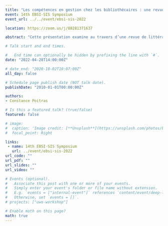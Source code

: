 ```yaml
---
title: "Les compétences en gestion chez les bibliothécaires : une revue de littérature"
event: 14th EBSI-SIS Symposium
event_url: ../../event/ebsi-sis-2022

location: https://zoom.us/j/88281371637

abstract: "Cette présentation examine au travers d’une revue de littérature non exhaustive les compétences de gestion nécessaires aux professionnels de l’information se dirigeant vers une carrière de bibliothécaire et souhaitant occuper un poste de gestionnaire en bibliothèque. Cette revue cerne d’abord les compétences de gestion attendues sur le marché du travail, telles que décrites dans la littérature et certains référentiels de compétences pertinents. Par la suite, l’offre de cours de gestion ainsi que les résultats d’apprentissages attendus dans les programmes universitaires en sciences de l’information ont été étudiés afin d’identifier la place accordée aux compétences de gestionnaire. Seules les universités canadiennes ayant un programme accrédité par l’American Library Association (ALA) ont été sélectionnées, permettant de constater une offre disparate d’un établissement à l’autre. Enfin, la littérature étudiée portant sur la perception de ces compétences chez les diplômés et les étudiants des programmes de sciences de l’information permet de constater une certaine insatisfaction quant à la formation reçue chez les premiers et un désintérêt envers ces compétences chez les seconds."

# Talk start and end times.

#   End time can optionally be hidden by prefixing the line with `#`.
date: "2022-04-28T14:00:00Z"

# date_end: "2020-10-02T10:07:00Z"
all_day: false

# Schedule page publish date (NOT talk date).
publishDate: "2010-01-01T00:00:00Z"

authors:
- Constance Poitras

# Is this a featured talk? (true/false)
featured: false

# image:
#  caption: 'Image credit: [**Unsplash**](https://unsplash.com/photos/bzdhc5b3Bxs)'
#  focal_point: Right

links:
 - name: 14th EBSI-SIS Symposium
   url: ../event/ebsi-sis-2022
url_code: ""
url_pdf: ""
url_slides: ""
url_video: ""

# Events (optional).
#   Associate this post with one or more of your events.
#   Simply enter your event's folder or file name without extension.
#   E.g. `events = ["internal-event"]` references `content/event/deep-learning/index.md`.
#   Otherwise, set `events = []`.
# projects: ["uwo-workshop"]

# Enable math on this page?
math: true
---
```

